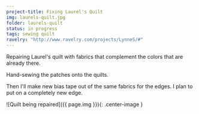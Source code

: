 ```yaml
---
project-title: Fixing Laurel's Quilt
img: laurels-quilt.jpg
folder: laurels-quilt
status: in progress
tags: sewing quilt
ravelry: "http://www.ravelry.com/projects/LynneS/#"
---
```

Repairing Laurel's quilt with fabrics that complement the colors that are already there.

Hand-sewing the patches onto the quilts.

Then I'll make new bias tape out of the same fabrics for the edges. I plan to put on a completely new edge.

![Quilt being repaired]({{ page.img }}){: .center-image }